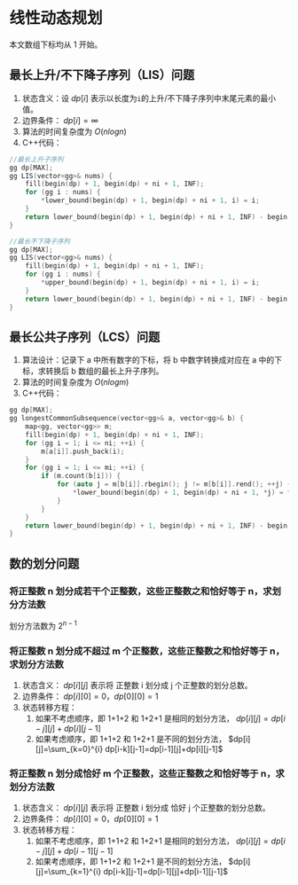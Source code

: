 # 线性动态规划

本文数组下标均从 1 开始。

## 最长上升/不下降子序列（LIS）问题

1. 状态含义：设 $dp[i]$ 表示以长度为`i`的上升/不下降子序列中末尾元素的最小值。
2. 边界条件： $dp[i]=\infty$
3. 算法的时间复杂度为 $O(nlogn)$
4. C++代码：

```cpp
//最长上升子序列
gg dp[MAX];
gg LIS(vector<gg>& nums) {
    fill(begin(dp) + 1, begin(dp) + ni + 1, INF);
    for (gg i : nums) {
        *lower_bound(begin(dp) + 1, begin(dp) + ni + 1, i) = i;
    }
    return lower_bound(begin(dp) + 1, begin(dp) + ni + 1, INF) - begin(dp) - 1;
}
```

```cpp
//最长不下降子序列
gg dp[MAX];
gg LIS(vector<gg>& nums) {
    fill(begin(dp) + 1, begin(dp) + ni + 1, INF);
    for (gg i : nums) {
        *upper_bound(begin(dp) + 1, begin(dp) + ni + 1, i) = i;
    }
    return lower_bound(begin(dp) + 1, begin(dp) + ni + 1, INF) - begin(dp) - 1;
}
```

## 最长公共子序列（LCS）问题

1. 算法设计：记录下 a 中所有数字的下标，将 b 中数字转换成对应在 a 中的下标，求转换后 b 数组的最长上升子序列。
2. 算法的时间复杂度为 $O(nlogm)$
3. C++代码：

```cpp
gg dp[MAX];
gg longestCommonSubsequence(vector<gg>& a, vector<gg>& b) {
    map<gg, vector<gg>> m;
    fill(begin(dp) + 1, begin(dp) + ni + 1, INF);
    for (gg i = 1; i <= ni; ++i) {
        m[a[i]].push_back(i);
    }
    for (gg i = 1; i <= mi; ++i) {
        if (m.count(b[i])) {
            for (auto j = m[b[i]].rbegin(); j != m[b[i]].rend(); ++j) {
                *lower_bound(begin(dp) + 1, begin(dp) + ni + 1, *j) = *j;
            }
        }
    }
    return lower_bound(begin(dp) + 1, begin(dp) + ni + 1, INF) - begin(dp) - 1;
}
```

## 数的划分问题

### 将正整数 n 划分成若干个正整数，这些正整数之和恰好等于 n，求划分方法数

划分方法数为 $2^{n-1}$

### 将正整数 n 划分成不超过 m 个正整数，这些正整数之和恰好等于 n，求划分方法数

1. 状态含义： $dp[i][j]$ 表示将 正整数 i 划分成 j 个正整数的划分总数。
2. 边界条件： $dp[i][0]=0，dp[0][0]=1$
3. 状态转移方程：
   1. 如果不考虑顺序，即 1+1+2 和 1+2+1 是相同的划分方法， $dp[i][j]=dp[i-j][j]+dp[i][j-1]$
   2. 如果考虑顺序，即 1+1+2 和 1+2+1 是不同的划分方法， $dp[i][j]=\sum_{k=0}^{i} dp[i-k][j-1]=dp[i-1][j]+dp[i][j-1]$

### 将正整数 n 划分成恰好 m 个正整数，这些正整数之和恰好等于 n，求划分方法数

1. 状态含义： $dp[i][j]$ 表示将 正整数 i 划分成 恰好 j 个正整数的划分总数。
2. 边界条件： $dp[i][0]=0，dp[0][0]=1$
3. 状态转移方程：
   1. 如果不考虑顺序，即 1+1+2 和 1+2+1 是相同的划分方法， $dp[i][j]=dp[i-j][j]+dp[i-1][j-1]$
   2. 如果考虑顺序，即 1+1+2 和 1+2+1 是不同的划分方法， $dp[i][j]=\sum_{k=1}^{i} dp[i-k][j-1]=dp[i-1][j]+dp[i-1][j-1]$
